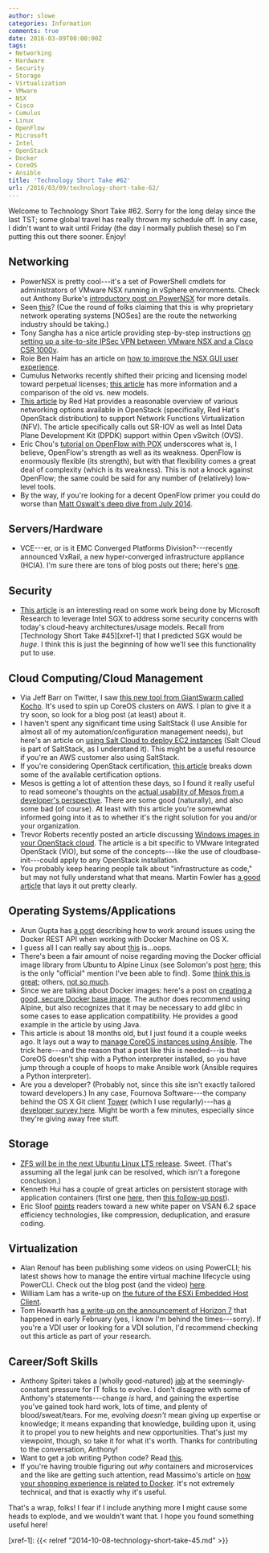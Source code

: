 ```yaml
---
author: slowe
categories: Information
comments: true
date: 2016-03-09T00:00:00Z
tags:
- Networking
- Hardware
- Security
- Storage
- Virtualization
- VMware
- NSX
- Cisco
- Cumulus
- Linux
- OpenFlow
- Microsoft
- Intel
- OpenStack
- Docker
- CoreOS
- Ansible
title: 'Technology Short Take #62'
url: /2016/03/09/technology-short-take-62/
---
```


Welcome to Technology Short Take #62. Sorry for the long delay since the last TST; some global travel has really thrown my schedule off. In any case, I didn't want to wait until Friday (the day I normally publish these) so I'm putting this out there sooner. Enjoy!

## Networking

* PowerNSX is pretty cool---it's a set of PowerShell cmdlets for administrators of VMware NSX running in vSphere environments. Check out Anthony Burke's [introductory post on PowerNSX][link-1] for more details.
* Seen [this][link-9]? (Cue the round of folks claiming that this is why proprietary network operating systems [NOSes] are the route the networking industry should be taking.)
* Tony Sangha has a nice article providing step-by-step instructions [on setting up a site-to-site IPSec VPN between VMware NSX and a Cisco CSR 1000v][link-10].
* Roie Ben Haim has an article on [how to improve the NSX GUI user experience][link-19].
* Cumulus Networks recently shifted their pricing and licensing model toward perpetual licenses; [this article][link-20] has more information and a comparison of the old vs. new models.
* [This article][link-21] by Red Hat provides a reasonable overview of various networking options available in OpenStack (specifically, Red Hat's OpenStack distribution) to support Network Functions Virtualization (NFV). The article specifically calls out SR-IOV as well as Intel Data Plane Development Kit (DPDK) support within Open vSwitch (OVS).
* Eric Chou's [tutorial on OpenFlow with POX][link-24] underscores what is, I believe, OpenFlow's strength as well as its weakness. OpenFlow is enormously flexible (its strength), but with that flexibility comes a great deal of complexity (which is its weakness). This is not a knock against OpenFlow; the same could be said for any number of (relatively) low-level tools.
* By the way, if you're looking for a decent OpenFlow primer you could do worse than [Matt Oswalt's deep dive from July 2014][link-26].

## Servers/Hardware

* VCE---er, or is it EMC Converged Platforms Division?---recently announced VxRail, a new hyper-converged infrastructure appliance (HCIA). I'm sure there are tons of blog posts out there; here's [one][link-3].

## Security

* [This article][link-17] is an interesting read on some work being done by Microsoft Research to leverage Intel SGX to address some security concerns with today's cloud-heavy architectures/usage models. Recall from [Technology Short Take #45][xref-1] that I predicted SGX would be _huge_. I think this is just the beginning of how we'll see this functionality put to use.

## Cloud Computing/Cloud Management

* Via Jeff Barr on Twitter, I saw [this new tool from GiantSwarm called Kocho][link-4]. It's used to spin up CoreOS clusters on AWS. I plan to give it a try soon, so look for a blog post (at least) about it.
* I haven't spent any significant time using SaltStack (I use Ansible for almost all of my automation/configuration management needs), but here's an article on [using Salt Cloud to deploy EC2 instances][link-5] (Salt Cloud is part of SaltStack, as I understand it). This might be a useful resource if you're an AWS customer also using SaltStack.
* If you're considering OpenStack certification, [this article][link-7] breaks down some of the available certification options.
* Mesos is getting a lot of attention these days, so I found it really useful to read someone's thoughts on the [actual usability of Mesos from a developer's perspective][link-8]. There are some good (naturally), and also some bad (of course). At least with this article you're somewhat informed going into it as to whether it's the right solution for you and/or your organization.
* Trevor Roberts recently posted an article discussing [Windows images in your OpenStack cloud][link-18]. The article is a bit specific to VMware Integrated OpenStack (VIO), but some of the concepts---like the use of cloudbase-init---could apply to any OpenStack installation.
* You probably keep hearing people talk about "infrastructure as code," but may not fully understand what that means. Martin Fowler has [a good article][link-33] that lays it out pretty clearly.

## Operating Systems/Applications

* Arun Gupta has [a post][link-2] describing how to work around issues using the Docker REST API when working with Docker Machine on OS X.
* I guess all I can really say about [this][link-11] is...oops.
* There's been a fair amount of noise regarding moving the Docker official image library from Ubuntu to Alpine Linux (see Solomon's post [here][link-12]; this is the only "official" mention I've been able to find). Some [think this is great][link-13]; others, [not so much][link-14].
* Since we are talking about Docker images: here's a post on [creating a good, secure Docker base image][link-16]. The author does recommend using Alpine, but also recognizes that it may be necessary to add glibc in some cases to ease application compatibility. He provides a good example in the article by using Java.
* This article is about 18 months old, but I just found it a couple weeks ago. It lays out a way to [manage CoreOS instances using Ansible][link-23]. The trick here---and the reason that a post like this is needed---is that CoreOS doesn't ship with a Python interpreter installed, so you have jump through a couple of hoops to make Ansible work (Ansible requires a Python interpreter).
* Are you a developer? (Probably not, since this site isn't exactly tailored toward developers.) In any case, Fournova Software---the company behind the OS X Git client [Tower][link-35] (which I use regularly)---has [a developer survey here][link-34]. Might be worth a few minutes, especially since they're giving away free stuff.

## Storage

* [ZFS will be in the next Ubuntu Linux LTS release][link-6]. Sweet. (That's assuming all the legal junk can be resolved, which isn't a foregone conclusion.)
* Kenneth Hui has a couple of great articles on persistent storage with application containers (first one [here][link-27], then [this follow-up post][link-28]).
* Eric Sloof [points][link-30] readers toward a new white paper on VSAN 6.2 space efficiency technologies, like compression, deduplication, and erasure coding.

## Virtualization

* Alan Renouf has been publishing some videos on using PowerCLI; his latest shows how to manage the entire virtual machine lifecycle using PowerCLI. Check out the blog post (and the video) [here][link-29].
* William Lam has a write-up on [the future of the ESXi Embedded Host Client][link-31].
* Tom Howarth has [a write-up on the announcement of Horizon 7][link-32] that happened in early February (yes, I know I'm behind the times---sorry). If you're a VDI user or looking for a VDI solution, I'd recommend checking out this article as part of your research.

## Career/Soft Skills

* Anthony Spiteri takes a (wholly good-natured) [jab][link-15] at the seemingly-constant pressure for IT folks to evolve. I don't disagree with some of Anthony's statements---change _is_ hard, and gaining the expertise you've gained took hard work, lots of time, and plenty of blood/sweat/tears. For me, evolving _doesn't_ mean giving up expertise or knowledge; it means expanding that knowledge, building upon it, using it to propel you to new heights and new opportunities. That's just my viewpoint, though, so take it for what it's worth. Thanks for contributing to the conversation, Anthony!
* Want to get a job writing Python code? Read [this][link-22].
* If you're having trouble figuring out _why_ containers and microservices and the like are getting such attention, read Massimo's article on [how your shopping experience is related to Docker][link-25]. It's not extremely technical, and that is exactly why it's useful.

That's a wrap, folks! I fear if I include anything more I might cause some heads to explode, and we wouldn't want that. I hope you found something useful here!

[link-1]: http://networkinferno.net/powernsx
[link-2]: http://blog.couchbase.com/2016/february/enabling-docker-remote-api-docker-machine-mac-osx
[link-3]: http://www.inthedc.com/wp/moving-the-build-vs-buy-line-with-vxrail/
[link-4]: https://blog.giantswarm.io/kocho-bootstrapping-coreos-clusters-on-aws/
[link-5]: https://blog.jixee.me/saltstack-how-to-deploy-ec2-instances-with-salt-cloud/
[link-6]: http://blog.dustinkirkland.com/2016/02/zfs-is-fs-for-containers-in-ubuntu-1604.html
[link-7]: http://www.stratoscale.com/blog/it-leadership/openstack-certification-the-where-the-how-and-why/
[link-8]: http://container-solutions.com/mesos-usability-a-developers-perspective/
[link-9]: https://medium.com/vijay-pandurangan/linux-kernel-bug-delivers-corrupt-tcp-ip-data-to-mesos-kubernetes-docker-containers-4986f88f7a19#.c44ym7679
[link-10]: https://tonysangha.com/2015/09/14/nsx-edge-site-to-site-ipsec-vpn/
[link-11]: https://derflounder.wordpress.com/2016/02/28/apple-security-update-blocks-apple-ethernet-drivers-on-el-capitan/
[link-12]: https://news.ycombinator.com/item?id=11000827
[link-13]: https://www.brianchristner.io/docker-is-moving-to-alpine-linux/
[link-14]: http://technosophos.com/2016/02/25/the-alpine-mistake.html
[link-15]: http://anthonyspiteri.net/the-change-message-is-on-repeat-i-reckon-evolve/
[link-16]: http://heiber.im/post/creating-a-solid-docker-base-image/
[link-17]: http://www.esecurityplanet.com/network-security/microsoft-wants-to-fix-cloud-securitys-trust-problem.html
[link-18]: http://blogs.vmware.com/openstack/windows-images-in-your-openstack-cloud/
[link-19]: http://www.routetocloud.com/2014/08/improving-nsx-gui-user-experience/
[link-20]: https://bm-switch.com/index.php/blog/cumulus-linux-perpetual-model
[link-21]: http://redhatstackblog.redhat.com/2016/02/10/boosting-the-nfv-datapath-with-rhel-openstack-platform/
[link-22]: http://sedimental.org/getting_a_python_job.html
[link-23]: https://coreos.com/blog/managing-coreos-with-ansible/
[link-24]: http://blog.pythonicneteng.com/2013/02/openflow-tutorial-with-pox.html
[link-25]: http://it20.info/2016/01/how-is-your-shopping-experience-related-to-docker/
[link-26]: https://keepingitclassless.net/2014/07/sdn-protocols-2-openflow-deep-dive/
[link-27]: http://cloudarchitectmusings.com/2016/01/25/is-persistent-storage-good-for-containers/
[link-28]: http://cloudarchitectmusings.com/2016/02/10/follow-up-post-using-persistent-storage-with-containers/
[link-29]: http://blogs.vmware.com/PowerCLI/2016/03/managing-virtual-machine-lifecycle-powercli.html
[link-30]: http://www.ntpro.nl/blog/archives/3056-VMware-Virtual-SAN-6.2-Space-Efficiency-Technologies.html
[link-31]: http://www.virtuallyghetto.com/2016/03/the-future-of-the-esxi-embedded-host-client.html
[link-32]: https://www.virtualizationpractice.com/vmware-announces-horizon-view-7-37174/
[link-33]: http://martinfowler.com/bliki/InfrastructureAsCode.html
[link-34]: http://www.git-tower.com/p/mac-dev-survey
[link-35]: http://www.git-tower.com/
[xref-1]: {{< relref "2014-10-08-technology-short-take-45.md" >}}
